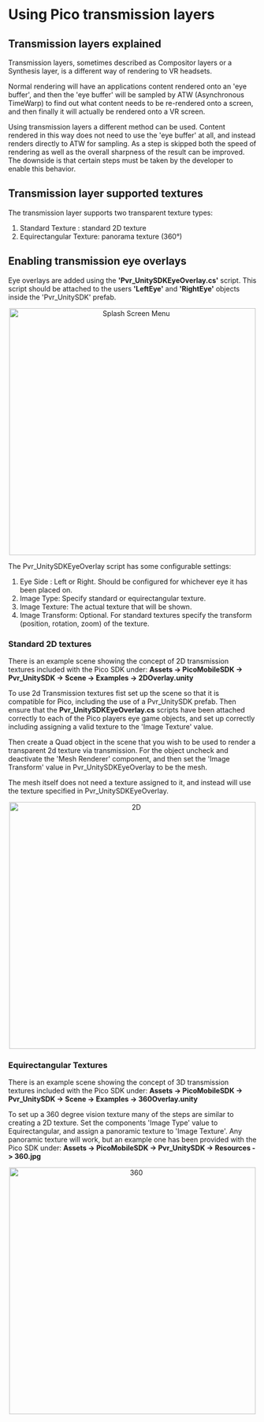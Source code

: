 # Using Pico transmission layers

## Transmission layers explained

Transmission layers, sometimes described as Compositor layers or a Synthesis layer, is a different way of rendering to VR headsets.

Normal rendering will have an applications content rendered onto an 'eye buffer', and then the 'eye buffer' will be sampled by ATW (Asynchronous TimeWarp) to find out what content needs to be re-rendered onto a screen, and then finally it will actually be rendered onto a VR screen.

Using transmission layers a different method can be used. Content rendered in this way does not need to use the 'eye buffer' at all, and instead renders directly to ATW for sampling. As a step is skipped both the speed of rendering as well as the overall sharpness of the result can be improved. The downside is that certain steps must be taken by the developer to enable this behavior.

## Transmission layer supported textures

The transmission layer supports two transparent texture types:
1.  Standard Texture : standard 2D texture  
2.  Equirectangular Texture: panorama texture (360°) 

## Enabling transmission eye overlays

Eye overlays are added using the **'Pvr_UnitySDKEyeOverlay.cs'** script. This script should be attached to the users **'LeftEye'** and **'RightEye'** objects inside the 'Pvr_UnitySDK' prefab. 

<p align="center">
  <img alt="Splash Screen Menu" width="500px" src="/docs/assets/EyeOverlay.png">
</p>

The Pvr_UnitySDKEyeOverlay script has some configurable settings:
1.  Eye Side : Left or Right. Should be configured for whichever eye it has been placed on.
2.  Image Type: Specify standard or equirectangular texture.
3.  Image Texture: The actual texture that will be shown.
4.  Image Transform: Optional. For standard textures specify the transform (position, rotation, zoom) of the texture.

### Standard 2D textures

There is an example scene showing the concept of 2D transmission textures included with the Pico SDK under: **Assets -> PicoMobileSDK -> Pvr_UnitySDK -> Scene -> Examples -> 2DOverlay.unity** 

To use 2d Transmission textures fist set up the scene so that it is compatible for Pico, including the use of a Pvr_UnitySDK prefab. Then ensure that the **Pvr_UnitySDKEyeOverlay.cs** scripts have been attached correctly to each of the Pico players eye game objects, and set up correctly including assigning a valid texture to the 'Image Texture' value.

Then create a Quad object in the scene that you wish to be used to render a transparent 2d texture via transmission. For the object uncheck and deactivate the 'Mesh Renderer' component, and then set the 'Image Transform' value in Pvr_UnitySDKEyeOverlay to be the mesh.

The mesh itself does not need a texture assigned to it, and instead will use the texture specified in Pvr_UnitySDKEyeOverlay.

<p align="center">
  <img alt="2D" width="500px" src="/docs/assets/2DOverlay.png">
</p>

### Equirectangular Textures

There is an example scene showing the concept of 3D transmission textures included with the Pico SDK under: **Assets -> PicoMobileSDK -> Pvr_UnitySDK -> Scene -> Examples -> 360Overlay.unity** 

To set up a 360 degree vision texture many of the steps are similar to creating a 2D texture. Set the components 'Image Type' value to Equirectangular, and assign a panoramic texture to 'Image Texture'. Any panoramic texture will work, but an example one has been provided with the Pico SDK under: **Assets -> PicoMobileSDK -> Pvr_UnitySDK -> Resources -> 360.jpg** 

<p align="center">
  <img alt="360" width="500px" src="/docs/assets/360Overlay.png">
</p>
